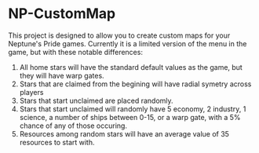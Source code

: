 # NP-CustomMap
This project is designed to allow you to create custom maps for your Neptune's Pride games. Currently it is a limited version of the menu in the game, but with these notable differences:
1) All home stars will have the standard default values as the game, but they will have warp gates.
2) Stars that are claimed from the begining will have radial symetry across players
3) Stars that start unclaimed are placed randomly.
4) Stars that start unclaimed will randomly have 5 economy, 2 industry, 1 science, a number of ships between 0-15, or a warp gate, with  a 5% chance of any of those occuring.
5) Resources among random stars will have an average value of 35 resources to start with.
